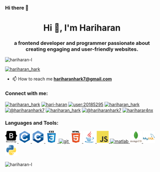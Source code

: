 ### Hi there 👋

<!--
**Hariharan-L/Hariharan-L** is a ✨ _special_ ✨ repository because its `README.md` (this file) appears on your GitHub profile.

Here are some ideas to get you started:

- 🔭 I’m currently working on ...
- 🌱 I’m currently learning ...
- 👯 I’m looking to collaborate on ...
- 🤔 I’m looking for help with ...
- 💬 Ask me about ...
- 📫 How to reach me: ...
- 😄 Pronouns: ...
- ⚡ Fun fact: ...
-->
<h1 align="center">Hi 👋, I'm Hariharan</h1>
<h3 align="center">a frontend developer and programmer passionate about creating engaging and user-friendly websites.</h3>

<p align="left"> <img src="https://komarev.com/ghpvc/?username=hariharan-l&label=Profile%20views&color=0e75b6&style=flat" alt="hariharan-l" /> </p>

<p align="left"> <a href="https://twitter.com/hariharan_hark" target="blank"><img src="https://img.shields.io/twitter/follow/hariharan_hark?logo=twitter&style=for-the-badge" alt="hariharan_hark" /></a> </p>

- 📫 How to reach me **hariharanhark7@gmail.com**

<h3 align="left">Connect with me:</h3>
<p align="left">
<a href="https://twitter.com/hariharan_hark" target="blank"><img align="center" src="https://raw.githubusercontent.com/rahuldkjain/github-profile-readme-generator/master/src/images/icons/Social/twitter.svg" alt="hariharan_hark" height="30" width="40" /></a>
<a href="https://www.linkedin.com/in/hari-haran-82aa4224b" target="blank"><img align="center" src="https://raw.githubusercontent.com/rahuldkjain/github-profile-readme-generator/master/src/images/icons/Social/linked-in-alt.svg" alt="hari-haran" height="30" width="40" /></a>
<a href="[https://stackoverflow.com/users/user:20185295](https://stackoverflow.com/users/20185295/hari-haran)" target="blank"><img align="center" src="https://raw.githubusercontent.com/rahuldkjain/github-profile-readme-generator/master/src/images/icons/Social/stack-overflow.svg" alt="user:20185295" height="30" width="40" /></a>
<a href="https://www.codechef.com/users/hariharan_hark" target="blank"><img align="center" src="https://cdn.jsdelivr.net/npm/simple-icons@3.1.0/icons/codechef.svg" alt="hariharan_hark" height="30" width="40" /></a>
<a href="https://www.hackerrank.com/hariharanhark7" target="blank"><img align="center" src="https://raw.githubusercontent.com/rahuldkjain/github-profile-readme-generator/master/src/images/icons/Social/hackerrank.svg" alt="@hariharanhark7" height="30" width="40" /></a>
<a href="https://www.leetcode.com/hariharan_hark" target="blank"><img align="center" src="https://raw.githubusercontent.com/rahuldkjain/github-profile-readme-generator/master/src/images/icons/Social/leet-code.svg" alt="hariharan_hark" height="30" width="40" /></a>
<a href="https://www.hackerearth.com/@hariharanhark7" target="blank"><img align="center" src="https://raw.githubusercontent.com/rahuldkjain/github-profile-readme-generator/master/src/images/icons/Social/hackerearth.svg" alt="@hariharanhark7" height="30" width="40" /></a>
<a href="https://auth.geeksforgeeks.org/user/hariharar4nx" target="blank"><img align="center" src="https://raw.githubusercontent.com/rahuldkjain/github-profile-readme-generator/master/src/images/icons/Social/geeks-for-geeks.svg" alt="hariharar4nx" height="30" width="40" /></a>
</p>

<h3 align="left">Languages and Tools:</h3>
<p align="left"> <a href="https://getbootstrap.com" target="_blank" rel="noreferrer"> <img src="https://raw.githubusercontent.com/devicons/devicon/master/icons/bootstrap/bootstrap-plain-wordmark.svg" alt="bootstrap" width="40" height="40"/> </a> <a href="https://www.cprogramming.com/" target="_blank" rel="noreferrer"> <img src="https://raw.githubusercontent.com/devicons/devicon/master/icons/c/c-original.svg" alt="c" width="40" height="40"/> </a> <a href="https://www.w3schools.com/cpp/" target="_blank" rel="noreferrer"> <img src="https://raw.githubusercontent.com/devicons/devicon/master/icons/cplusplus/cplusplus-original.svg" alt="cplusplus" width="40" height="40"/> </a> <a href="https://www.w3schools.com/css/" target="_blank" rel="noreferrer"> <img src="https://raw.githubusercontent.com/devicons/devicon/master/icons/css3/css3-original-wordmark.svg" alt="css3" width="40" height="40"/> </a> <a href="https://git-scm.com/" target="_blank" rel="noreferrer"> <img src="https://www.vectorlogo.zone/logos/git-scm/git-scm-icon.svg" alt="git" width="40" height="40"/> </a> <a href="https://www.w3.org/html/" target="_blank" rel="noreferrer"> <img src="https://raw.githubusercontent.com/devicons/devicon/master/icons/html5/html5-original-wordmark.svg" alt="html5" width="40" height="40"/> </a> <a href="https://www.java.com" target="_blank" rel="noreferrer"> <img src="https://raw.githubusercontent.com/devicons/devicon/master/icons/java/java-original.svg" alt="java" width="40" height="40"/> </a> <a href="https://developer.mozilla.org/en-US/docs/Web/JavaScript" target="_blank" rel="noreferrer"> <img src="https://raw.githubusercontent.com/devicons/devicon/master/icons/javascript/javascript-original.svg" alt="javascript" width="40" height="40"/> </a> <a href="https://www.mathworks.com/" target="_blank" rel="noreferrer"> <img src="https://upload.wikimedia.org/wikipedia/commons/2/21/Matlab_Logo.png" alt="matlab" width="40" height="40"/> </a> <a href="https://www.mongodb.com/" target="_blank" rel="noreferrer"> <img src="https://raw.githubusercontent.com/devicons/devicon/master/icons/mongodb/mongodb-original-wordmark.svg" alt="mongodb" width="40" height="40"/> </a> <a href="https://www.mysql.com/" target="_blank" rel="noreferrer"> <img src="https://raw.githubusercontent.com/devicons/devicon/master/icons/mysql/mysql-original-wordmark.svg" alt="mysql" width="40" height="40"/> </a> <a href="https://www.python.org" target="_blank" rel="noreferrer"> <img src="https://raw.githubusercontent.com/devicons/devicon/master/icons/python/python-original.svg" alt="python" width="40" height="40"/> </a> </p>

<p><img align="center" src="https://github-readme-stats.vercel.app/api/top-langs?username=hariharan-l&show_icons=true&locale=en&layout=compact" alt="hariharan-l" /></p>
